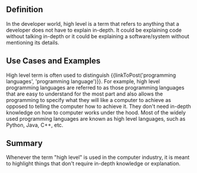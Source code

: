 ## Definition

In the developer world, high level is a term that refers to anything that a developer does not have to explain in-depth. It could be explaining code without talking in-depth or it could be explaining a software/system without mentioning its details.

## Use Cases and Examples

High level term is often used to distinguish {{linkToPost('programming languages', 'programming language')}}. For example, high level programming languages are referred to as those programming languages that are easy to understand for the most part and also allows the programming to specify what they will like a computer to achieve as opposed to telling the computer how to achieve it. They don't need in-depth knowledge on how to computer works under the hood.
Most of the widely used programming languages are known as high level languages, such as Python, Java, C++, etc. 

## Summary

Whenever the term "high level" is used in the computer industry, it is meant to highlight things that don't require in-depth knowledge or explanation.
